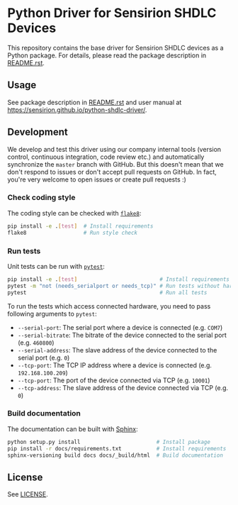 # Python Driver for Sensirion SHDLC Devices

This repository contains the base driver for Sensirion SHDLC devices as a Python
package. For details, please read the package description in
[README.rst](README.rst).

## Usage

See package description in [README.rst](README.rst) and user manual at
https://sensirion.github.io/python-shdlc-driver/.

## Development

We develop and test this driver using our company internal tools (version
control, continuous integration, code review etc.) and automatically
synchronize the `master` branch with GitHub. But this doesn't mean that we
don't respond to issues or don't accept pull requests on GitHub. In fact,
you're very welcome to open issues or create pull requests :)

### Check coding style

The coding style can be checked with [`flake8`](http://flake8.pycqa.org/):

```bash
pip install -e .[test]  # Install requirements
flake8                  # Run style check
```

### Run tests

Unit tests can be run with [`pytest`](https://pytest.org/):

```bash
pip install -e .[test]                          # Install requirements
pytest -m "not (needs_serialport or needs_tcp)" # Run tests without hardware
pytest                                          # Run all tests
```

To run the tests which access connected hardware, you need to pass following
arguments to `pytest`:

- `--serial-port`: The serial port where a device is connected (e.g. `COM7`)
- `--serial-bitrate`: The bitrate of the device connected to the serial port
  (e.g. `460800`)
- `--serial-address`: The slave address of the device connected to the serial
  port (e.g. `0`)
- `--tcp-port`: The TCP IP address where a device is connected (e.g.
  `192.168.100.209`)
- `--tcp-port`: The port of the device connected via TCP (e.g. `10001`)
- `--tcp-address`: The slave address of the device connected via TCP (e.g. `0`)


### Build documentation

The documentation can be built with [Sphinx](http://www.sphinx-doc.org/):

```bash
python setup.py install                        # Install package
pip install -r docs/requirements.txt           # Install requirements
sphinx-versioning build docs docs/_build/html  # Build documentation
```

## License

See [LICENSE](LICENSE).
